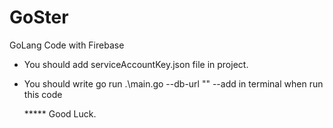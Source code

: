 # GoSter
GoLang Code with Firebase

* You should add serviceAccountKey.json file in project.
* You should write go run .\main.go --db-url "<Table name in Firebase>" --add in terminal when run this code

  ***** Good Luck.
